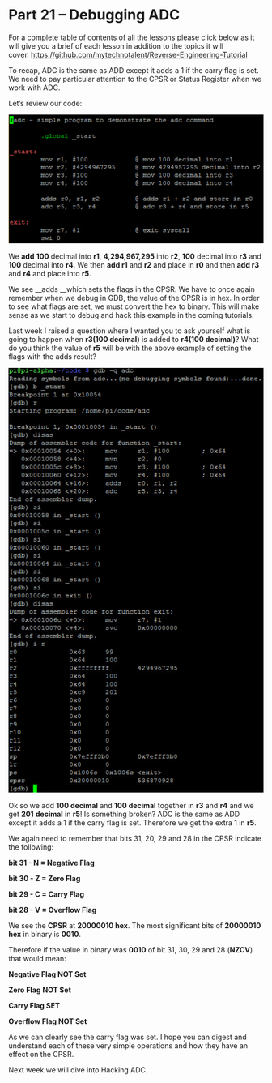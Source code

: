 # Part 21 – Debugging ADC

For a complete table of contents of all the lessons please click below as it will give you a brief of each lesson in addition to the topics it will cover.&nbsp;https://github.com/mytechnotalent/Reverse-Engineering-Tutorial

To recap, ADC is the same as ADD except it adds a 1 if the carry flag is set. We need to pay particular attention to the CPSR or Status Register when we work with ADC.

Let’s review our code:

<div class="slate-resizable-image-embed slate-image-embed__resize-full-width"><img src="imgs/809599778.jpg"/></div>

We __add__ __100__ decimal into __r1__, __4,294,967,295__ into __r2__, __100__ decimal into __r3__ and __100__ decimal into __r4__. We then __add r1__ and __r2__ and place in __r0__ and then __add r3__ and __r4__ and place into __r5__.

We see __adds __which sets the flags in the CPSR. We have to once again remember when we debug in GDB, the value of the CPSR is in hex. In order to see what flags are set, we must convert the hex to binary. This will make sense as we start to debug and hack this example in the coming tutorials.

Last week I raised a question where I wanted you to ask yourself what is going to happen when __r3(100 decimal)__ is added to __r4(100 decimal)__? What do you think the value of __r5__ will be with the above example of setting the flags with the adds result?

<div class="slate-resizable-image-embed slate-image-embed__resize-full-width"><img src="imgs/922369743.jpg"/></div>

Ok so we add __100 decimal__ and __100 decimal__ together in __r3__ and __r4__ and we get __201__ __decimal__ in __r5__! Is something broken? ADC is the same as ADD except it adds a 1 if the carry flag is set. Therefore we get the extra 1 in __r5__.

We again need to remember that bits 31, 20, 29 and 28 in the CPSR indicate the following:

__bit 31 - N = Negative Flag__

__bit 30 - Z = Zero Flag__

__bit 29 - C = Carry Flag__

__bit 28 - V = Overflow Flag__

We see the __CPSR__ at __20000010 hex__. The most significant bits of __20000010 hex__ in binary is __0010__.

Therefore if the value in binary was __0010__ of bit 31, 30, 29 and 28 (__NZCV__) that would mean:

__Negative Flag NOT Set__

__Zero Flag NOT Set__

__Carry Flag SET__

__Overflow Flag NOT Set__

As we can clearly see the carry flag was set. I hope you can digest and understand each of these very simple operations and how they have an effect on the CPSR.

Next week we will dive into Hacking ADC.